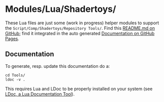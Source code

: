 # Modules/Lua/Shadertoys/
These Lua files are just some (work in progress) helper modules to support the `Script/Comp/Shadertoys/Repository Tools/`. Find this [README.md on GitHub](https://github.com/nmbr73/Shadertoys/tree/main/Tools/Modules/Lua/Shadertoys); find it integrated in the auto generated [Documentation on GitHub Pages](https://nmbr73.github.io/Shadertoys/Tools/Documentation/topics/README.md.html).

## Documentation

To generate, resp. update this documentation do a:

    cd Tools/
    ldoc -v .

This requires Lua and LDoc to be properly installed on your system (see [LDoc, a Lua Documentation Tool](https://github.com/lunarmodules/LDoc/blob/master/doc/doc.md)).
